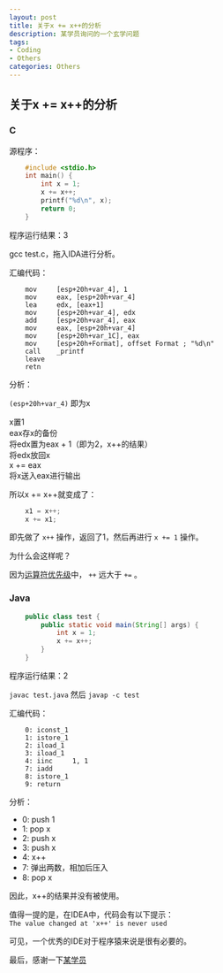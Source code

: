 ```yaml
---
layout: post
title: 关于x += x++的分析
description: 某学员询问的一个玄学问题
tags:
- Coding
- Others
categories: Others
---
```


## 关于x += x++的分析

### C

源程序：

```c
    #include <stdio.h>
    int main() {
        int x = 1;
        x += x++;
        printf("%d\n", x);
        return 0;
    }
```

程序运行结果：3


gcc test.c，拖入IDA进行分析。

汇编代码：

```
    mov     [esp+20h+var_4], 1
    mov     eax, [esp+20h+var_4]
    lea     edx, [eax+1]
    mov     [esp+20h+var_4], edx
    add     [esp+20h+var_4], eax
    mov     eax, [esp+20h+var_4]
    mov     [esp+20h+var_1C], eax
    mov     [esp+20h+Format], offset Format ; "%d\n"
    call    _printf
    leave
    retn
```

分析：

`(esp+20h+var_4)` 即为x

x置1    
eax存x的备份    
将edx置为eax + 1（即为2，x++的结果）    
将edx放回x    
x += eax    
将x送入eax进行输出    

所以x += x++就变成了：

```c
    x1 = x++;
    x += x1;
```

即先做了 `x++` 操作，返回了1，然后再进行 `x += 1` 操作。

为什么会这样呢？

因为[运算符优先级](http://www.slyar.com/blog/c-operator-priority.html)中， `++` 远大于 `+=` 。


### Java

```java
    public class test {
        public static void main(String[] args) {
            int x = 1;
            x += x++;
        }
    }
```

程序运行结果：2

`javac test.java` 然后 `javap -c test`

汇编代码：

```
    0: iconst_1
    1: istore_1
    2: iload_1
    3: iload_1
    4: iinc     1, 1
    7: iadd
    8: istore_1
    9: return
```

分析：

- 0: push 1
- 1: pop x
- 2: push x
- 3: push x
- 4: x++
- 7: 弹出两数，相加后压入
- 8: pop x

因此，x++的结果并没有被使用。

值得一提的是，在IDEA中，代码会有以下提示：    
`The value changed at 'x++' is never used`

可见，一个优秀的IDE对于程序猿来说是很有必要的。

最后，感谢一下[某学员](http://blog.jay-li.cn/)
